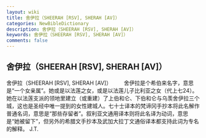 ```yaml
---
layout: wiki
title: 舍伊拉（SHEERAH [RSV], SHERAH [AV]）
categories: NewBibleDictionary
description: 舍伊拉（SHEERAH [RSV], SHERAH [AV]）
keywords: 舍伊拉（SHEERAH [RSV], SHERAH [AV]）
comments: false
---
```


## 舍伊拉（SHEERAH [RSV], SHERAH [AV]）



舍伊拉（SHEERAH [RSV], SHERAH [AV]）
　　舍伊拉是个希伯来名字，意思是“一个女亲属”。她或是以法莲之女，或是以法莲儿子比利亚之女（代上七24）。她在以法莲支派的领地里建立（或重建）了上伯和仑、下伯和仑与乌羡舍伊拉三个城，这也是圣经中唯一提到的女性建城人。七十士译本的梵谛冈手抄本将此名解作普通名词，意思是“那些存留者”。叙利亚文通用译本则将此名译为动词，意思是“她被留下”，但另外的希腊文手抄本及武加大拉丁文通俗译本都支持此词为专名的解释。
J.T.




